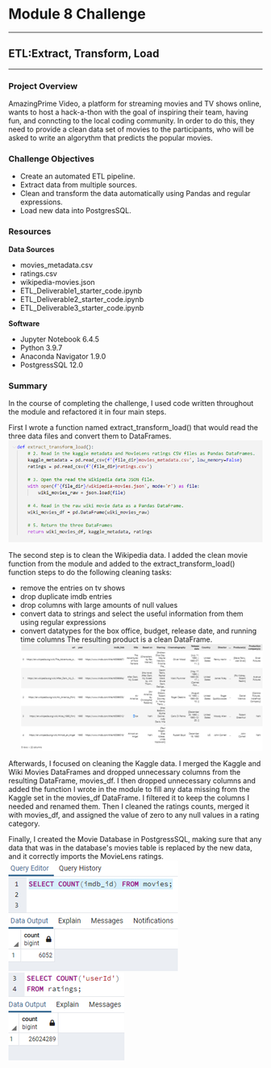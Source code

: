 # Module 8 Challenge

---
## ETL:Extract, Transform, Load
---
### Project Overview
AmazingPrime Video, a platform for streaming movies and TV shows online, wants to host a hack-a-thon with the goal of inspiring their team, having fun, and conncting to the local coding community. In order to do this, they need to provide a clean data set of movies to the participants, who will be asked to write an algorythm that predicts the popular movies. 

### Challenge Objectives

- Create an automated ETL pipeline.
- Extract data from multiple sources.
- Clean and transform the data automatically using Pandas and regular expressions.
- Load new data into PostgresSQL.

### Resources
**Data Sources**
- movies_metadata.csv
- ratings.csv
- wikipedia-movies.json
- ETL_Deliverable1_starter_code.ipynb
- ETL_Deliverable2_starter_code.ipynb
- ETL_Deliverable3_starter_code.ipynb

**Software**
- Jupyter Notebook 6.4.5
- Python 3.9.7
- Anaconda Navigator 1.9.0
- PostgressSQL 12.0

### Summary
In the  course of completing the challenge, I used code written throughout the module and refactored it in four main steps.

First I wrote a function named extract_transform_load() that would read the three data files and convert them to DataFrames.
![challenge_step_1.png](https://github.com/saraegregg/Mod8_Movies_ETL/blob/main/resources/challenge_step_1.png)

The second step is to clean the Wikipedia data. I added the clean movie function from the module and added to the  extract_transform_load() function steps to do the following cleaning tasks:
- remove the entries on tv shows
- drop duplicate imdb entries
- drop columns with large amounts of null values
- convert data to strings and select the useful information from them using regular expressions
- convert datatypes for the box office, budget, release date, and running time columns
The resulting product is a clean DataFrame.
![challenge_step_2.png](https://github.com/saraegregg/Mod8_Movies_ETL/blob/main/resources/challenge_step_2.png)

Afterwards, I focused on cleaning the Kaggle data. I merged the Kaggle and Wiki Movies DataFrames and dropped unnecessary columns from the resulting DataFrame, movies_df. I then dropped unnecessary columns and added the function I wrote in the module to fill any data missing from the Kaggle set in the movies_df DataFrame. I filtered it to keep the columns I needed and renamed them. Then I cleaned the ratings counts, merged it with movies_df, and assigned the value of zero to any null values in a rating category.

Finally, I created the Movie Database in PostgressSQL, making sure that any data that was in the database's movies table is replaced by the new data, and it correctly imports the MovieLens ratings.
![movies_query.png](https://github.com/saraegregg/Mod8_Movies_ETL/blob/main/resources/movies_query.png)
![ratings_query.png](https://github.com/saraegregg/Mod8_Movies_ETL/blob/main/resources/ratings_query.png)